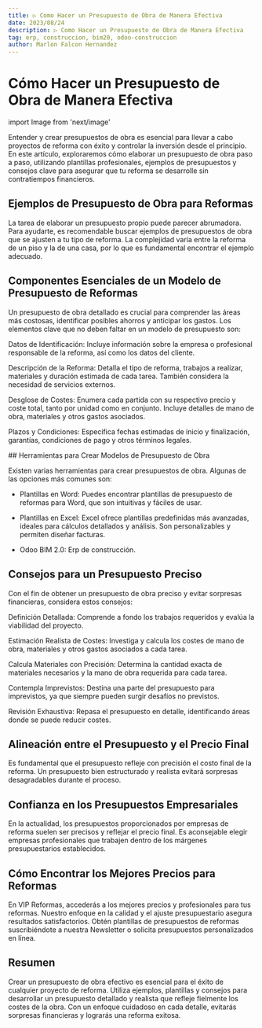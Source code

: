 ```yaml
---
title: ▷ Como Hacer un Presupuesto de Obra de Manera Efectiva
date: 2023/08/24
description: ▷ Como Hacer un Presupuesto de Obra de Manera Efectiva
tag: erp, construccion, bim20, odoo-construccion
author: Marlon Falcon Hernandez
---
```


# Cómo Hacer un Presupuesto de Obra de Manera Efectiva
import Image from 'next/image'

Entender y crear presupuestos de obra es esencial para llevar a cabo proyectos de reforma con éxito y controlar la inversión desde el principio. En este artículo, exploraremos cómo elaborar un presupuesto de obra paso a paso, utilizando plantillas profesionales, ejemplos de presupuestos y consejos clave para asegurar que tu reforma se desarrolle sin contratiempos financieros.

## Ejemplos de Presupuesto de Obra para Reformas

La tarea de elaborar un presupuesto propio puede parecer abrumadora. Para ayudarte, es recomendable buscar ejemplos de presupuestos de obra que se ajusten a tu tipo de reforma. La complejidad varía entre la reforma de un piso y la de una casa, por lo que es fundamental encontrar el ejemplo adecuado.

## Componentes Esenciales de un Modelo de Presupuesto de Reformas

Un presupuesto de obra detallado es crucial para comprender las áreas más costosas, identificar posibles ahorros y anticipar los gastos. Los elementos clave que no deben faltar en un modelo de presupuesto son:

Datos de Identificación: Incluye información sobre la empresa o profesional responsable de la reforma, así como los datos del cliente.

Descripción de la Reforma: Detalla el tipo de reforma, trabajos a realizar, materiales y duración estimada de cada tarea. También considera la necesidad de servicios externos.

Desglose de Costes: Enumera cada partida con su respectivo precio y coste total, tanto por unidad como en conjunto. Incluye detalles de mano de obra, materiales y otros gastos asociados.

Plazos y Condiciones: Especifica fechas estimadas de inicio y finalización, garantías, condiciones de pago y otros términos legales.

## Herramientas para Crear Modelos de Presupuesto de Obra

Existen varias herramientas para crear presupuestos de obra. Algunas de las opciones más comunes son:

* Plantillas en Word: Puedes encontrar plantillas de presupuesto de reformas para Word, que son intuitivas y fáciles de usar.

* Plantillas en Excel: Excel ofrece plantillas predefinidas más avanzadas, ideales para cálculos detallados y análisis. Son personalizables y permiten diseñar facturas.

* Odoo BIM 2.0: Erp de construcción.

## Consejos para un Presupuesto Preciso

Con el fin de obtener un presupuesto de obra preciso y evitar sorpresas financieras, considera estos consejos:

Definición Detallada: Comprende a fondo los trabajos requeridos y evalúa la viabilidad del proyecto.

Estimación Realista de Costes: Investiga y calcula los costes de mano de obra, materiales y otros gastos asociados a cada tarea.

Calcula Materiales con Precisión: Determina la cantidad exacta de materiales necesarios y la mano de obra requerida para cada tarea.

Contempla Imprevistos: Destina una parte del presupuesto para imprevistos, ya que siempre pueden surgir desafíos no previstos.

Revisión Exhaustiva: Repasa el presupuesto en detalle, identificando áreas donde se puede reducir costes.

## Alineación entre el Presupuesto y el Precio Final

Es fundamental que el presupuesto refleje con precisión el costo final de la reforma. Un presupuesto bien estructurado y realista evitará sorpresas desagradables durante el proceso.

## Confianza en los Presupuestos Empresariales

En la actualidad, los presupuestos proporcionados por empresas de reforma suelen ser precisos y reflejar el precio final. Es aconsejable elegir empresas profesionales que trabajen dentro de los márgenes presupuestarios establecidos.

## Cómo Encontrar los Mejores Precios para Reformas

En VIP Reformas, accederás a los mejores precios y profesionales para tus reformas. Nuestro enfoque en la calidad y el ajuste presupuestario asegura resultados satisfactorios. Obtén plantillas de presupuestos de reformas suscribiéndote a nuestra Newsletter o solicita presupuestos personalizados en línea.

## Resumen

Crear un presupuesto de obra efectivo es esencial para el éxito de cualquier proyecto de reforma. Utiliza ejemplos, plantillas y consejos para desarrollar un presupuesto detallado y realista que refleje fielmente los costes de la obra. Con un enfoque cuidadoso en cada detalle, evitarás sorpresas financieras y lograrás una reforma exitosa.